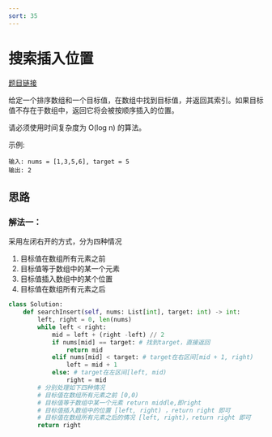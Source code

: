 ```yaml
---
sort: 35
---
```

# 搜索插入位置

[题目链接](https://leetcode-cn.com/problems/search-insert-position/)

给定一个排序数组和一个目标值，在数组中找到目标值，并返回其索引。如果目标值不存在于数组中，返回它将会被按顺序插入的位置。

请必须使用时间复杂度为 O(log n) 的算法。

示例:
```
输入: nums = [1,3,5,6], target = 5
输出: 2
```

## 思路

### 解法一：
采用左闭右开的方式，分为四种情况
1. 目标值在数组所有元素之前
2. 目标值等于数组中的某一个元素
3. 目标值插入数组中的某个位置
4. 目标值在数组所有元素之后

```python
class Solution:
    def searchInsert(self, nums: List[int], target: int) -> int:
        left, right = 0, len(nums)
        while left < right:
            mid = left + (right -left) // 2
            if nums[mid] == target: # 找到target，直接返回
                return mid 
            elif nums[mid] < target: # target在右区间[mid + 1, right)
                left = mid + 1
            else: # target在左区间[left, mid)
                right = mid
        # 分别处理如下四种情况
        # 目标值在数组所有元素之前 [0,0)
        # 目标值等于数组中某一个元素 return middle,即right
        # 目标值插入数组中的位置 [left, right) ，return right 即可
        # 目标值在数组所有元素之后的情况 [left, right)，return right 即可
        return right
```

